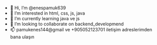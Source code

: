 - 👋 Hi, I’m @enespamuk639
- 👀 I’m interested in html, css, js, java 
- 🌱 I’m currently learning java ve js
- 💞️ I’m looking to collaborate on backend_developmend
- 📫 pamukenes144@gmail ve +905052123701 iletişim adreslerimden bana ulaşın

<!---
enespamuk639/enespamuk639 is a ✨ special ✨ repository because its `README.md` (this file) appears on your GitHub profile.
You can click the Preview link to take a look at your changes.
--->
